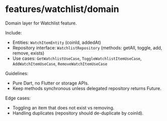 # features/watchlist/domain

Domain layer for Watchlist feature.

Include:

- Entities: `WatchItemEntity` (coinId, addedAt)
- Repository interface: `WatchlistRepository` (methods: getAll, toggle, add, remove, exists)
- Use cases: `GetWatchlistUseCase`, `ToggleWatchlistItemUseCase`, `AddWatchItemUseCase`, `RemoveWatchItemUseCase`

Guidelines:

- Pure Dart, no Flutter or storage APIs.
- Keep methods synchronous unless delegated repository returns Future.

Edge cases:

- Toggling an item that does not exist vs removing.
- Handling duplicates (repository should de-duplicate by coinId).
